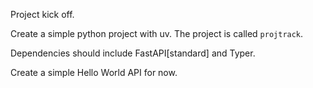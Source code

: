 Project kick off.

Create a simple python project with uv. The project is called `projtrack`.

Dependencies should include FastAPI[standard] and Typer.

Create a simple Hello World API for now.